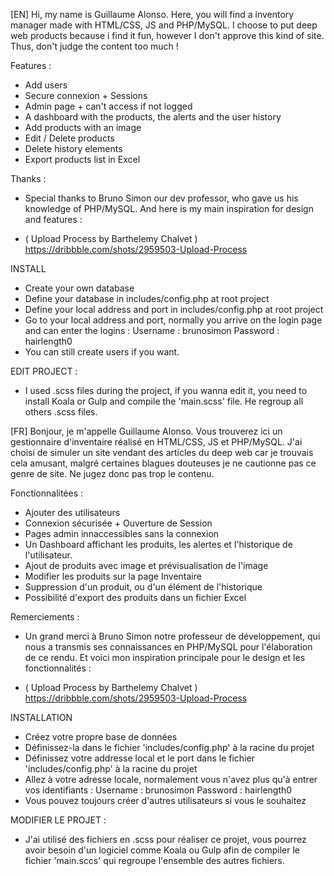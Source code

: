 [EN]
Hi, my name is Guillaume Alonso. Here, you will find a inventory manager made with HTML/CSS, JS and PHP/MySQL. I choose to put deep web products because i find it fun, however I don't approve this kind of site. Thus, don't judge the content too much !


Features :
- Add users
- Secure connexion + Sessions
- Admin page + can't access if not logged
- A dashboard with the products, the alerts and the user history
- Add products with an image
- Edit / Delete products
- Delete history elements
- Export products list in Excel


Thanks :
- Special thanks to Bruno Simon our dev professor, who gave us his knowledge of PHP/MySQL. And here is my main inspiration for design and features :

- ( Upload Process by Barthelemy Chalvet )
https://dribbble.com/shots/2959503-Upload-Process


INSTALL
- Create your own database
- Define your database in includes/config.php at root project
- Define your local address and port in includes/config.php at root project
- Go to your local address and port, normally you arrive on the login page and can enter the logins :
	Username : brunosimon
	Password : hairlength0
- You can still create users if you want.

EDIT PROJECT :
- I used .scss files during the project, if you wanna edit it, you need to install Koala or Gulp and compile the 'main.scss' file. He regroup all others .scss files.



[FR]
Bonjour, je m'appelle Guillaume Alonso. Vous trouverez ici un gestionnaire d'inventaire réalisé en HTML/CSS, JS et PHP/MySQL. J'ai choisi de simuler un site vendant des articles du deep web car je trouvais cela amusant, malgré certaines blagues douteuses je ne cautionne pas ce genre de site. Ne jugez donc pas trop le contenu.

Fonctionnalitées :
- Ajouter des utilisateurs
- Connexion sécurisée + Ouverture de Session
- Pages admin innaccessibles sans la connexion
- Un Dashboard affichant les produits, les alertes et l'historique de l'utilisateur.
- Ajout de produits avec image et prévisualisation de l'image
- Modifier les produits sur la page Inventaire
- Suppression d'un produit, ou d'un élément de l'historique
- Possibilité d'export des produits dans un fichier Excel

Remerciements :
- Un grand merci à Bruno Simon notre professeur de développement, qui nous a transmis ses connaissances en PHP/MySQL pour l'élaboration de ce rendu. Et voici mon inspiration principale pour le design et les fonctionnalités :

- ( Upload Process by Barthelemy Chalvet )
https://dribbble.com/shots/2959503-Upload-Process


INSTALLATION
- Créez votre propre base de données
- Définissez-la dans le fichier 'includes/config.php' à la racine du projet
- Définissez votre addresse local et le port dans le fichier 'includes/config.php' à la racine du projet
- Allez à votre adresse locale, normalement vous n'avez plus qu'à entrer vos identifiants :
	Username : brunosimon
	Password : hairlength0
- Vous pouvez toujours créer d'autres utilisateurs si vous le souhaitez

MODIFIER LE PROJET :
- J'ai utilisé des fichiers en .scss pour réaliser ce projet, vous pourrez avoir besoin d'un logiciel comme Koala ou Gulp afin de compiler le fichier 'main.sccs' qui regroupe l'ensemble des autres fichiers.





